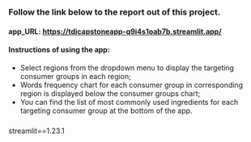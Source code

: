 ### Follow the link below to the report out of this project.
#### app_URL: https://tdicapstoneapp-q9i4s1oab7b.streamlit.app/
####
#### Instructions of using the app:
* Select regions from the dropdown menu to display the targeting consumer groups in each region;
* Words frequency chart for each consumer group in corresponding region is displayed below the consumer groups chart;
* You can find the list of most commonly used ingredients for each targeting consumer group at the bottom of the app.
### 
streamlit==1.23.1
